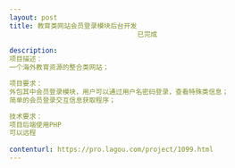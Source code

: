 ```yaml
---                
layout: post       
title: 教育类网站会员登录模块后台开发
                                已完成
           
description: 
项目描述：
一个海外教育资源的整合类网站； 

项目要求：
外包其中会员登录模块，用户可以通过用户名密码登录，查看特殊类信息； 
简单的会员登录交互信息获取程序；

技术要求：
项目后端使用PHP
可以远程
     
contenturl: https://pro.lagou.com/project/1099.html      
---                 
```

